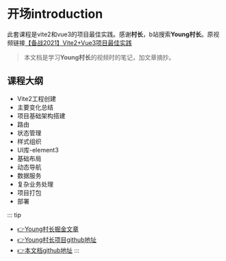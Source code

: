 # 开场<badge>introduction</badge>

此套课程是vite2和vue3的项目最佳实践。感谢**村长**，b站搜索**Young村长**。原视频链接[【备战2021】Vite2+Vue3项目最佳实践](https://m.bilibili.com/video/BV1vX4y1K7bQ)

> 本文档是学习**Young村长**的视频时的笔记，加文章摘抄。

## 课程大纲
- Vite2工程创建
- 主要变化总结
- 项目基础架构搭建
- 路由
- 状态管理
- 样式组织
- UI库-element3
- 基础布局
- 动态导航
- 数据服务
- 复杂业务处理
- 项目打包
- 部署

::: tip
- [:point_right:Young村长掘金文章](https://juejin.cn/post/6924912613750996999#heading-18)
- [:point_right:Young村长项目github地址](https://github.com/57code/vite2-in-action)
- [:point_right:本文档github地址]()
:::